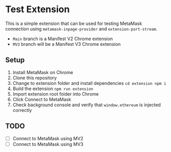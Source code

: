 # Test Extension
This is a simple extension that can be used for testing MetaMask connection using `metamask-inpage-provider` and `extension-port-stream`.
- `Main` branch is a Manifest V2 Chrome extension
- `MV3` branch will be a Manifest V3 Chrome extension

## Setup
1. Install MetaMask on Chrome
2. Clone this repository
3. Change to extension folder and install dependencies `cd extension npm i`
4. Build the extension `npm run extension`
5. Import extension root folder into Chrome
6. Click Connect to MetaMask
7. Check background console and verify that `window.ethereum` is injected correctly

## TODO
- [ ] Connect to MetaMask using MV2
- [ ] Connect to MetaMask using MV3
